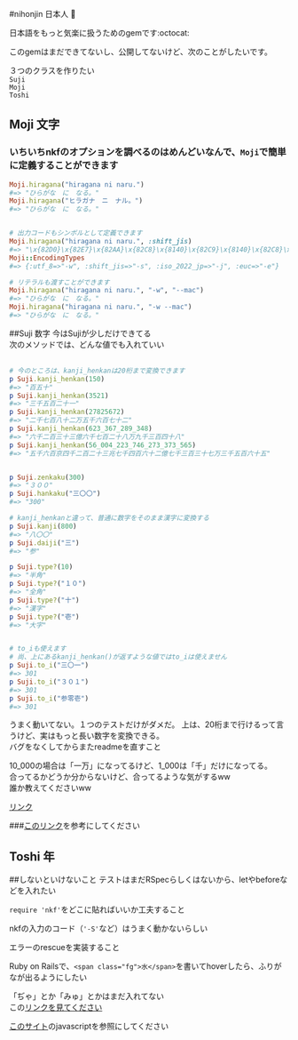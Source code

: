 #nihonjin 日本人 :sushi:

日本語をもっと気楽に扱うためのgemです:octocat:

このgemはまだできてないし、公開してないけど、次のことがしたいです。

３つのクラスを作りたい<br/>
`Suji`<br/>
`Moji`<br/>
`Toshi`<br/>

## Moji 文字

### いちいちnkfのオプションを調べるのはめんどいなんで、`Moji`で簡単に定義することができます
```ruby
Moji.hiragana("hiragana ni naru.")
#=> "ひらがな　に　なる。"
Moji.hiragana("ヒラガナ　ニ　ナル。")
#=> "ひらがな　に　なる。"


# 出力コードもシンボルとして定義できます
Moji.hiragana("hiragana ni naru.", :shift_jis)
#=> "\x{82D0}\x{82E7}\x{82AA}\x{82C8}\x{8140}\x{82C9}\x{8140}\x{82C8}\x{82E9}\x{8142}"
Moji::EncodingTypes
#=> {:utf_8=>"-w", :shift_jis=>"-s", :iso_2022_jp=>"-j", :euc=>"-e"}

# リテラルも渡すことができます
Moji.hiragana("hiragana ni naru.", "-w", "--mac")
#=> "ひらがな　に　なる。"
Moji.hiragana("hiragana ni naru.", "-w --mac")
#=> "ひらがな　に　なる。"
```


##Suji 数字
今はSujiが少しだけできてる<br/>
次のメソッドでは、どんな値でも入れていい<br/><br/>

```ruby
# 今のところは、kanji_henkanは20桁まで変換できます
p Suji.kanji_henkan(150)
#=> "百五十"
p Suji.kanji_henkan(3521)
#=> "三千五百二十一"
p Suji.kanji_henkan(27825672)
#=> "二千七百八十二万五千六百七十二"
p Suji.kanji_henkan(623_367_289_348)
#=> "六千二百三十三億六千七百二十八万九千三百四十八"
p Suji.kanji_henkan(56_004_223_746_273_373_565)
#=> "五千六百京四千二百二十三兆七千四百六十二億七千三百三十七万三千五百六十五"


p Suji.zenkaku(300)
#=> "３００"
p Suji.hankaku("三〇〇")
#=> "300"

# kanji_henkanと違って、普通に数字をそのまま漢字に変換する
p Suji.kanji(800)
#=> "八〇〇"
p Suji.daiji("三")
#=> "参"

p Suji.type?(10)
#=> "半角"
p Suji.type?("１０")
#=> "全角"
p Suji.type?("十")
#=> "漢字"
p Suji.type?("壱")
#=> "大字"


# to_iも使えます
# 尚、上にあるkanji_henkan()が返すような値ではto_iは使えません
p Suji.to_i("三〇一")
#=> 301
p Suji.to_i("３０１")
#=> 301
p Suji.to_i("参零壱")
#=> 301
```

うまく動いてない。１つのテストだけがダメだ。
上は、20桁まで行けるって言うけど、実はもっと長い数字を変換できる。<br/>
バグをなくしてからまたreadmeを直すこと

10_000の場合は「一万」になってるけど、1_000は「千」だけになってる。<br/>
合ってるかどうか分からないけど、合ってるような気がするww<br/>
誰か教えてくださいww<br/>

<a href="http://www.geocities.jp/f9305710/kazu.html">リンク</a>

###<a href="https://ja.wikipedia.org/wiki/%E5%A4%A7%E5%AD%97_(%E6%95%B0%E5%AD%97)">このリンク</a>を参考にしてください

## Toshi 年

##しないといけないこと
テストはまだRSpecらしくはないから、letやbeforeなどを入れたい

`require 'nkf'`をどこに貼ればいいか工夫すること

nkfの入力のコード（`'-S'`など）はうまく動かないらしい

エラーのrescueを実装すること

Ruby on Railsで、`<span class="fg">水</span>`を書いてhoverしたら、ふりがなが出るようにしたい

「ぢゃ」とか「みゅ」とかはまだ入れてない<br/>
この<a href="http://detail.chiebukuro.yahoo.co.jp/qa/question_detail/q1163793136">リンクを見てください</a>

<a href="http://www.whiteagle.net/" target="">このサイト</a>のjavascriptを参照にしてください
